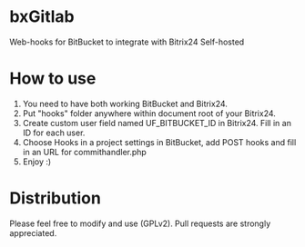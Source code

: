 bxGitlab
========

Web-hooks for BitBucket to integrate with Bitrix24 Self-hosted

How to use
==========

1. You need to have both working BitBucket and Bitrix24.
2. Put "hooks" folder anywhere within document root of your Bitrix24.
3. Create custom user field named UF_BITBUCKET_ID in Bitrix24. Fill in an ID for each user.
4. Choose Hooks in a project settings in BitBucket, add POST hooks and fill in an URL for commithandler.php
5. Enjoy :)

Distribution
============

Please feel free to modify and use (GPLv2).
Pull requests are strongly appreciated.
